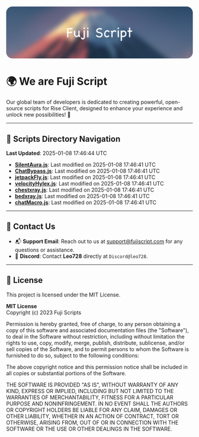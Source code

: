 ![Banner](.github/b.webp)

# 🌍 **We are Fuji Script**

Our global team of developers is dedicated to creating powerful, open-source scripts for Rise Client, designed to enhance your experience and unlock new possibilities! 🌟

---
<!-- SCRIPTS_NAVIGATION_START -->
## 📂 **Scripts Directory Navigation**

**Last Updated**: 2025-01-08 17:46:44 UTC

- **[SilentAura.js](scripts/SilentAura.js)**: Last modified on 2025-01-08 17:46:41 UTC
- **[ChatBypass.js](scripts/ChatBypass.js)**: Last modified on 2025-01-08 17:46:41 UTC
- **[jetpackFly.js](scripts/jetpackFly.js)**: Last modified on 2025-01-08 17:46:41 UTC
- **[velocityHylex.js](scripts/velocityHylex.js)**: Last modified on 2025-01-08 17:46:41 UTC
- **[chestxray.js](scripts/chestxray.js)**: Last modified on 2025-01-08 17:46:41 UTC
- **[bedxray.js](scripts/bedxray.js)**: Last modified on 2025-01-08 17:46:41 UTC
- **[chatMacro.js](scripts/chatMacro.js)**: Last modified on 2025-01-08 17:46:41 UTC

<!-- SCRIPTS_NAVIGATION_END -->

---

## 💬 **Contact Us**  
- 📬 **Support Email**: Reach out to us at [support@fujiscript.com](mailto:support@fujiscript.com) for any questions or assistance.  
- 💬 **Discord**: Contact **Leo728** directly at `Discord@leo728`.

---

## 📜 **License**

This project is licensed under the MIT License.  

**MIT License**  
Copyright (c) 2023 Fuji Scripts  

Permission is hereby granted, free of charge, to any person obtaining a copy of this software and associated documentation files (the "Software"), to deal in the Software without restriction, including without limitation the rights to use, copy, modify, merge, publish, distribute, sublicense, and/or sell copies of the Software, and to permit persons to whom the Software is furnished to do so, subject to the following conditions:  

The above copyright notice and this permission notice shall be included in all copies or substantial portions of the Software.  

THE SOFTWARE IS PROVIDED "AS IS", WITHOUT WARRANTY OF ANY KIND, EXPRESS OR IMPLIED, INCLUDING BUT NOT LIMITED TO THE WARRANTIES OF MERCHANTABILITY, FITNESS FOR A PARTICULAR PURPOSE AND NONINFRINGEMENT. IN NO EVENT SHALL THE AUTHORS OR COPYRIGHT HOLDERS BE LIABLE FOR ANY CLAIM, DAMAGES OR OTHER LIABILITY, WHETHER IN AN ACTION OF CONTRACT, TORT OR OTHERWISE, ARISING FROM, OUT OF OR IN CONNECTION WITH THE SOFTWARE OR THE USE OR OTHER DEALINGS IN THE SOFTWARE.  
